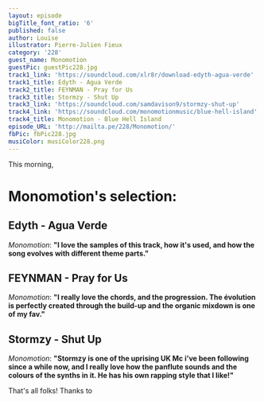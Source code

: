 ```yaml
---
layout: episode
bigTitle_font_ratio: '6'
published: false
author: Louise
illustrator: Pierre-Julien Fieux
category: '228'
guest_name: Monomotion
guestPic: guestPic228.jpg
track1_link: 'https://soundcloud.com/xlr8r/download-edyth-agua-verde'
track1_title: Edyth - Agua Verde
track2_title: FEYNMAN - Pray for Us
track3_title: Stormzy - Shut Up
track3_link: 'https://soundcloud.com/samdavison9/stormzy-shut-up'
track4_link: 'https://soundcloud.com/monomotionmusic/blue-hell-island'
track4_title: Monomotion - Blue Hell Island
episode_URL: 'http://mailta.pe/228/Monomotion/'
fbPic: fbPic228.jpg
musiColor: musiColor228.png
---
```

<p id="introduction">This morning, </p>

# 


# Monomotion's selection:

## Edyth - Agua Verde
_Monomotion_: **"**I love the samples of this track, how it's used, and how the song evolves with different theme parts.**"**

## FEYNMAN - Pray for Us
_Monomotion_: **"**I really love the chords, and the progression. The évolution is perfectly created through the build-up and the organic mixdown is one of my fav.**"**

## Stormzy - Shut Up
_Monomotion_: **"**Stormzy is one of the uprising UK Mc i've been following since a while now, and I really love how the panflute sounds and the colours of the synths in it. He has his own rapping style that I like!**"**


<p id="outroduction">That's all folks! Thanks to </p>
